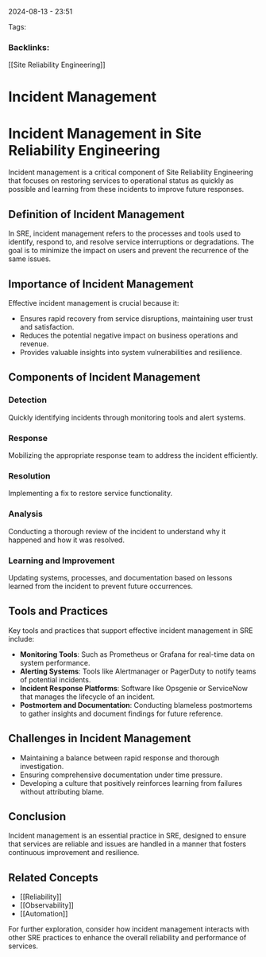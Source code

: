 
2024-08-13 - 23:51

Tags:
### Backlinks:
[[Site Reliability Engineering]]
# Incident Management


# Incident Management in Site Reliability Engineering

Incident management is a critical component of Site Reliability Engineering that focuses on restoring services to operational status as quickly as possible and learning from these incidents to improve future responses.

## Definition of Incident Management
In SRE, incident management refers to the processes and tools used to identify, respond to, and resolve service interruptions or degradations. The goal is to minimize the impact on users and prevent the recurrence of the same issues.

## Importance of Incident Management
Effective incident management is crucial because it:
- Ensures rapid recovery from service disruptions, maintaining user trust and satisfaction.
- Reduces the potential negative impact on business operations and revenue.
- Provides valuable insights into system vulnerabilities and resilience.

## Components of Incident Management
### Detection
Quickly identifying incidents through monitoring tools and alert systems.

### Response
Mobilizing the appropriate response team to address the incident efficiently.

### Resolution
Implementing a fix to restore service functionality.

### Analysis
Conducting a thorough review of the incident to understand why it happened and how it was resolved.

### Learning and Improvement
Updating systems, processes, and documentation based on lessons learned from the incident to prevent future occurrences.

## Tools and Practices
Key tools and practices that support effective incident management in SRE include:
- **Monitoring Tools**: Such as Prometheus or Grafana for real-time data on system performance.
- **Alerting Systems**: Tools like Alertmanager or PagerDuty to notify teams of potential incidents.
- **Incident Response Platforms**: Software like Opsgenie or ServiceNow that manages the lifecycle of an incident.
- **Postmortem and Documentation**: Conducting blameless postmortems to gather insights and document findings for future reference.

## Challenges in Incident Management
- Maintaining a balance between rapid response and thorough investigation.
- Ensuring comprehensive documentation under time pressure.
- Developing a culture that positively reinforces learning from failures without attributing blame.

## Conclusion
Incident management is an essential practice in SRE, designed to ensure that services are reliable and issues are handled in a manner that fosters continuous improvement and resilience.

## Related Concepts
- [[Reliability]]
- [[Observability]]
- [[Automation]]

For further exploration, consider how incident management interacts with other SRE practices to enhance the overall reliability and performance of services.


